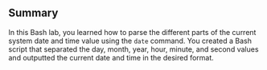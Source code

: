 ## Summary

In this Bash lab, you learned how to parse the different parts of the current system date and time value using the `date` command. You created a Bash script that separated the day, month, year, hour, minute, and second values and outputted the current date and time in the desired format.
